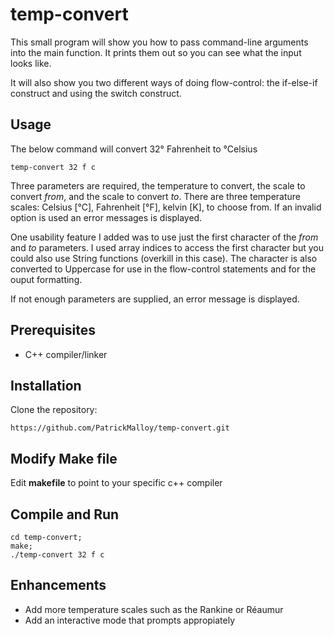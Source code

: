 # temp-convert
This small program will show you how to pass command-line arguments into the main function. It prints them out so you can see what the input looks like.

It will also show you two different ways of doing flow-control: the if-else-if construct and using the switch construct.

## Usage
The below command will convert 32° Fahrenheit to °Celsius
```
temp-convert 32 f c
```
Three parameters are required, the temperature to convert, the scale to convert _from_, and the scale to convert _to_. There are three temperature scales: Celsius [°C], Fahrenheit [°F], kelvin [K], to choose from. If an invalid option is used an error messages is displayed.

One usability feature I added was to use just the first character of the _from_ and _to_ parameters. I used array indices to access the first character but you could also use String functions (overkill in this case). The character is also converted to Uppercase for use in the flow-control statements and for the ouput formatting.

If not enough parameters are supplied, an error message is displayed.

## Prerequisites
- C++ compiler/linker

## Installation
Clone the repository:
```
https://github.com/PatrickMalloy/temp-convert.git
```
## Modify Make file
Edit **makefile** to point to your specific c++ compiler

## Compile and Run
```
cd temp-convert;
make;
./temp-convert 32 f c
```
## Enhancements
- Add more temperature scales such as the Rankine or Réaumur
- Add an interactive mode that prompts appropiately
